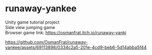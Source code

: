 # runaway-yankee
Unity game tutorial project\
Side view jumping game\
Browser game link: https://osmanfrat.itch.io/runaway-yanki

https://github.com/OsmanFrat/runaway-yankee/assets/69113898/0334c2a5-201e-4cd9-beb6-5d14abba5f44

